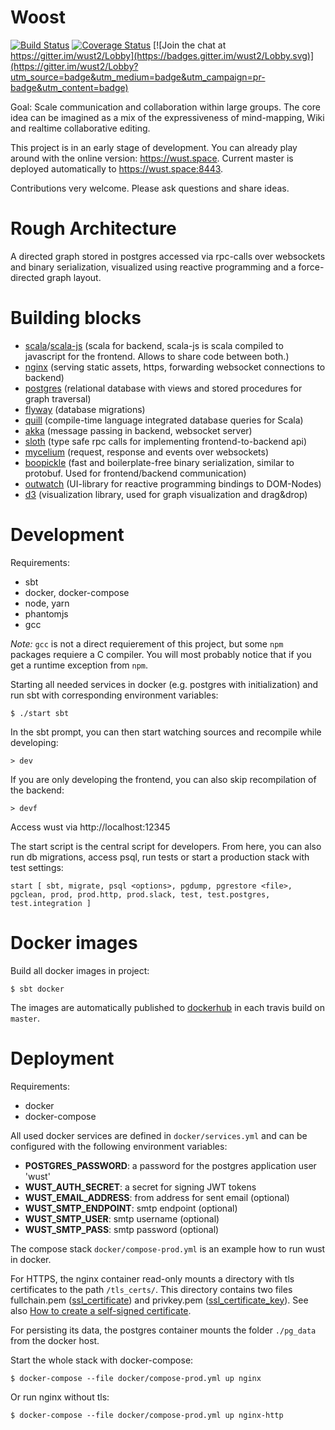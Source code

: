 # Woost
[![Build Status](https://travis-ci.org/woost/wust2.svg?branch=master)](https://travis-ci.org/woost/wust2)
[![Coverage Status](https://coveralls.io/repos/github/woost/wust2/badge.svg)](https://coveralls.io/github/woost/wust2)
[![Join the chat at https://gitter.im/wust2/Lobby](https://badges.gitter.im/wust2/Lobby.svg)](https://gitter.im/wust2/Lobby?utm_source=badge&utm_medium=badge&utm_campaign=pr-badge&utm_content=badge)

Goal: Scale communication and collaboration within large groups.
The core idea can be imagined as a mix of the expressiveness of mind-mapping, Wiki and realtime collaborative editing.

This project is in an early stage of development. You can already play around with the online version: https://wust.space. Current master is deployed automatically to https://wust.space:8443.

Contributions very welcome. Please ask questions and share ideas.

# Rough Architecture
A directed graph stored in postgres accessed via rpc-calls over websockets and binary serialization, visualized using reactive programming and a force-directed graph layout.

# Building blocks
* [scala](https://github.com/scala/scala)/[scala-js](https://github.com/scala-js/scala-js) (scala for backend, scala-js is scala compiled to javascript for the frontend. Allows to share code between both.)
* [nginx](https://github.com/nginx/nginx) (serving static assets, https, forwarding websocket connections to backend)
* [postgres](https://github.com/postgres/postgres) (relational database with views and stored procedures for graph traversal)
* [flyway](https://github.com/flyway/flyway) (database migrations)
* [quill](https://github.com/getquill/quill) (compile-time language integrated database queries for Scala)
* [akka](https://github.com/akka/akka) (message passing in backend, websocket server)
* [sloth](https://github.com/cornerman/sloth) (type safe rpc calls for implementing frontend-to-backend api)
* [mycelium](https://github.com/cornerman/mycelium) (request, response and events over websockets)
* [boopickle](https://github.com/suzaku-io/boopickle) (fast and boilerplate-free binary serialization, similar to protobuf. Used for frontend/backend communication)
* [outwatch](https://github.com/outwatch/outwatch) (UI-library for reactive programming bindings to DOM-Nodes)
* [d3](https://github.com/d3/d3) (visualization library, used for graph visualization and drag&drop)

# Development
Requirements:
* sbt
* docker, docker-compose
* node, yarn
* phantomjs
* gcc

_Note:_ `gcc` is not a direct requierement of this project, but some `npm` packages requiere a C compiler. You will most probably notice that if you get a runtime exception from `npm`.

Starting all needed services in docker (e.g. postgres with initialization) and run sbt with corresponding environment variables:
```
$ ./start sbt
```

In the sbt prompt, you can then start watching sources and recompile while developing:
```
> dev
```

If you are only developing the frontend, you can also skip recompilation of the backend:
```
> devf
```

Access wust via http://localhost:12345

The start script is the central script for developers.
From here, you can also run db migrations, access psql, run tests or start a production stack with test settings:
```
start [ sbt, migrate, psql <options>, pgdump, pgrestore <file>, pgclean, prod, prod.http, prod.slack, test, test.postgres, test.integration ]
```


# Docker images
Build all docker images in project:
```
$ sbt docker
```

The images are automatically published to [dockerhub](https://hub.docker.com/r/woost/) in each travis build on `master`.

# Deployment
Requirements:
* docker
* docker-compose

All used docker services are defined in `docker/services.yml` and can be configured with the following environment variables:
* **POSTGRES_PASSWORD**: a password for the postgres application user 'wust'
* **WUST_AUTH_SECRET**: a secret for signing JWT tokens
* **WUST_EMAIL_ADDRESS**: from address for sent email (optional)
* **WUST_SMTP_ENDPOINT**: smtp endpoint (optional)
* **WUST_SMTP_USER**: smtp username (optional)
* **WUST_SMTP_PASS**: smtp password (optional)

The compose stack `docker/compose-prod.yml` is an example how to run wust in docker.

For HTTPS, the nginx container read-only mounts a directory with tls certificates to the path `/tls_certs/`. This directory contains two files fullchain.pem ([ssl_certificate](https://nginx.org/en/docs/http/ngx_http_ssl_module.html#ssl_certificate)) and privkey.pem ([ssl_certificate_key](https://nginx.org/en/docs/http/ngx_http_ssl_module.html#ssl_certificate_key)). See also [How to create a self-signed certificate](https://stackoverflow.com/questions/10175812/how-to-create-a-self-signed-certificate-with-openssl).

For persisting its data, the postgres container mounts the folder `./pg_data` from the docker host.

Start the whole stack with docker-compose:
```
$ docker-compose --file docker/compose-prod.yml up nginx
```

Or run nginx without tls:
```
$ docker-compose --file docker/compose-prod.yml up nginx-http
```
